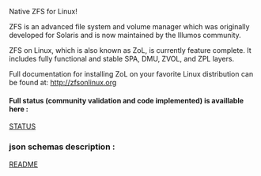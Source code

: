 Native ZFS for Linux!

ZFS is an advanced file system and volume manager which was originally developed for Solaris and is now maintained by the Illumos community.

ZFS on Linux, which is also known as ZoL, is currently feature complete. It includes fully functional and stable SPA, DMU, ZVOL, and ZPL layers.

Full documentation for installing ZoL on your favorite Linux distribution can
be found at: <http://zfsonlinux.org>

#### Full status (community validation and code implemented) is availlable here :

[STATUS](https://github.com/Alyseo/zfs/blob/json-0.6.4/json/STATUS.md)

### json schemas description :

[README](https://github.com/Alyseo/zfs/blob/json-0.6.4/json/README.md)
